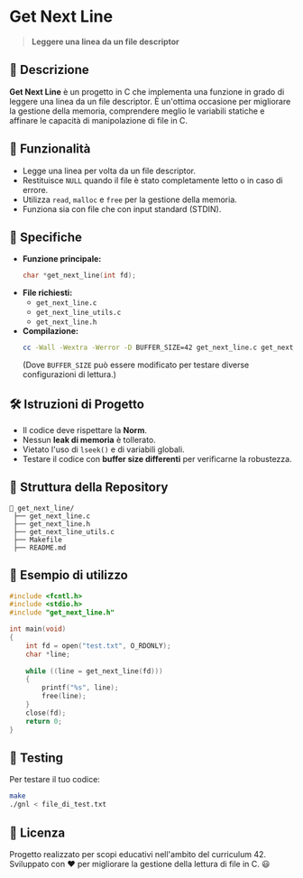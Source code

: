 # Get Next Line

> **Leggere una linea da un file descriptor**

## 📌 Descrizione

**Get Next Line** è un progetto in C che implementa una funzione in grado di leggere una linea da un file descriptor. È un'ottima occasione per migliorare la gestione della memoria, comprendere meglio le variabili statiche e affinare le capacità di manipolazione di file in C.

## 🚀 Funzionalità

- Legge una linea per volta da un file descriptor.
- Restituisce `NULL` quando il file è stato completamente letto o in caso di errore.
- Utilizza `read`, `malloc` e `free` per la gestione della memoria.
- Funziona sia con file che con input standard (STDIN).

## 📜 Specifiche

- **Funzione principale:**
  ```c
  char *get_next_line(int fd);
  ```
- **File richiesti:**
  - `get_next_line.c`
  - `get_next_line_utils.c`
  - `get_next_line.h`
- **Compilazione:**
  ```sh
  cc -Wall -Wextra -Werror -D BUFFER_SIZE=42 get_next_line.c get_next_line_utils.c -o gnl
  ```
  (Dove `BUFFER_SIZE` può essere modificato per testare diverse configurazioni di lettura.)

## 🛠 Istruzioni di Progetto

- Il codice deve rispettare la **Norm**.
- Nessun **leak di memoria** è tollerato.
- Vietato l'uso di `lseek()` e di variabili globali.
- Testare il codice con **buffer size differenti** per verificarne la robustezza.

## 📁 Struttura della Repository
```
📂 get_next_line/
 ├── get_next_line.c
 ├── get_next_line.h
 ├── get_next_line_utils.c
 ├── Makefile
 ├── README.md
```

## 📌 Esempio di utilizzo

```c
#include <fcntl.h>
#include <stdio.h>
#include "get_next_line.h"

int main(void)
{
    int fd = open("test.txt", O_RDONLY);
    char *line;
    
    while ((line = get_next_line(fd)))
    {
        printf("%s", line);
        free(line);
    }
    close(fd);
    return 0;
}
```

## 🧪 Testing

Per testare il tuo codice:
```sh
make
./gnl < file_di_test.txt
```

## 📜 Licenza

Progetto realizzato per scopi educativi nell'ambito del curriculum 42.
Sviluppato con ❤️ per migliorare la gestione della lettura di file in C. 😃

